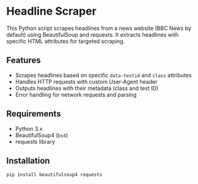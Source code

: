 # Headline Scraper

This Python script scrapes headlines from a news website (BBC News by default) using BeautifulSoup and requests. It extracts headlines with specific HTML attributes for targeted scraping.

## Features

- Scrapes headlines based on specific `data-testid` and `class` attributes
- Handles HTTP requests with custom User-Agent header
- Outputs headlines with their metadata (class and test ID)
- Error handling for network requests and parsing

## Requirements

- Python 3.x
- BeautifulSoup4 (`bs4`)
- requests library

## Installation

```bash
pip install beautifulsoup4 requests
